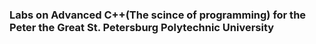 ### Labs on Advanced C++(The scince of programming) for the Peter the Great St. Petersburg Polytechnic University
